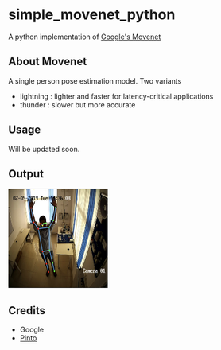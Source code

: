 # simple_movenet_python

A python implementation of [Google's Movenet](https://blog.tensorflow.org/2021/05/next-generation-pose-detection-with-movenet-and-tensorflowjs.html)

## About Movenet

A single person pose estimation model. Two variants

- lightning : lighter and faster for latency-critical applications
- thunder : slower but more accurate

## Usage

Will be updated soon.

## Output

<img src="https://raw.githubusercontent.com/ajaichemmanam/simple_movenet_python/main/assets/output_thunder.png" width="200" height="200">

## Credits

- Google
- [Pinto](https://github.com/PINTO0309)
